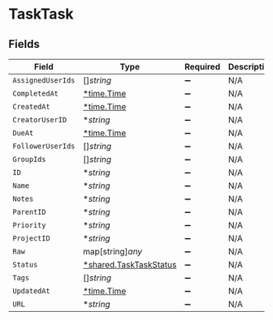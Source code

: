 # TaskTask


## Fields

| Field                                                                  | Type                                                                   | Required                                                               | Description                                                            |
| ---------------------------------------------------------------------- | ---------------------------------------------------------------------- | ---------------------------------------------------------------------- | ---------------------------------------------------------------------- |
| `AssignedUserIds`                                                      | []*string*                                                             | :heavy_minus_sign:                                                     | N/A                                                                    |
| `CompletedAt`                                                          | [*time.Time](https://pkg.go.dev/time#Time)                             | :heavy_minus_sign:                                                     | N/A                                                                    |
| `CreatedAt`                                                            | [*time.Time](https://pkg.go.dev/time#Time)                             | :heavy_minus_sign:                                                     | N/A                                                                    |
| `CreatorUserID`                                                        | **string*                                                              | :heavy_minus_sign:                                                     | N/A                                                                    |
| `DueAt`                                                                | [*time.Time](https://pkg.go.dev/time#Time)                             | :heavy_minus_sign:                                                     | N/A                                                                    |
| `FollowerUserIds`                                                      | []*string*                                                             | :heavy_minus_sign:                                                     | N/A                                                                    |
| `GroupIds`                                                             | []*string*                                                             | :heavy_minus_sign:                                                     | N/A                                                                    |
| `ID`                                                                   | **string*                                                              | :heavy_minus_sign:                                                     | N/A                                                                    |
| `Name`                                                                 | **string*                                                              | :heavy_minus_sign:                                                     | N/A                                                                    |
| `Notes`                                                                | **string*                                                              | :heavy_minus_sign:                                                     | N/A                                                                    |
| `ParentID`                                                             | **string*                                                              | :heavy_minus_sign:                                                     | N/A                                                                    |
| `Priority`                                                             | **string*                                                              | :heavy_minus_sign:                                                     | N/A                                                                    |
| `ProjectID`                                                            | **string*                                                              | :heavy_minus_sign:                                                     | N/A                                                                    |
| `Raw`                                                                  | map[string]*any*                                                       | :heavy_minus_sign:                                                     | N/A                                                                    |
| `Status`                                                               | [*shared.TaskTaskStatus](../../../pkg/models/shared/tasktaskstatus.md) | :heavy_minus_sign:                                                     | N/A                                                                    |
| `Tags`                                                                 | []*string*                                                             | :heavy_minus_sign:                                                     | N/A                                                                    |
| `UpdatedAt`                                                            | [*time.Time](https://pkg.go.dev/time#Time)                             | :heavy_minus_sign:                                                     | N/A                                                                    |
| `URL`                                                                  | **string*                                                              | :heavy_minus_sign:                                                     | N/A                                                                    |